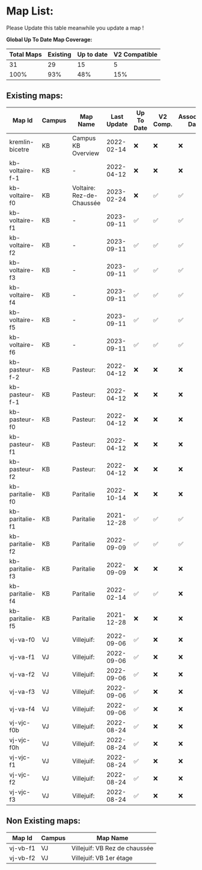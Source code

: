 # Map List:

Please Update this table meanwhile you update a map !

**Global Up To Date Map Coverage:**

| Total Maps | Existing | Up to date | V2 Compatible |
| ---- | --- | --- | --- |
| 31   | 29  | 15  |  5  |
| 100% | 93% | 48% |  15% |

## Existing maps:

| Map Id | Campus | Map Name | Last Update | Up To Date | V2 Comp. | Associated Data
|----|----|----|----|----|----|----|
| kremlin-bicetre | KB | Campus KB Overview | 2022-02-14 |  ❌ |  ❌ |  ❌ |
| kb-voltaire-f-1 | KB | - | 2022-04-12 |  ❌ |  ❌ |  ❌ |
| kb-voltaire-f0 | KB | Voltaire: Rez-de-Chaussée | 2023-02-24 | ❌ | ✅ |  ✅ |
| kb-voltaire-f1 | KB | - | 2023-09-11 |  ✅ |  ✅ |  ✅ |
| kb-voltaire-f2 | KB | - | 2023-09-11 |  ✅ |  ✅ |  ✅ |
| kb-voltaire-f3 | KB | - | 2023-09-11 |  ✅ |  ✅ |  ✅ |
| kb-voltaire-f4 | KB | - | 2023-09-11 |  ✅ |  ✅ |  ✅ |
| kb-voltaire-f5 | KB | - | 2023-09-11 |  ✅ |  ✅ |  ✅ |
| kb-voltaire-f6 | KB | - | 2023-09-11 |  ✅ |  ✅ |  ✅ |
| kb-pasteur-f-2 | KB | Pasteur: | 2022-04-12 |  ❌ |  ❌ |  ❌ |
| kb-pasteur-f-1 | KB | Pasteur: | 2022-04-12 |  ❌ |  ❌ |  ❌ |
| kb-pasteur-f0 | KB | Pasteur: | 2022-04-12 |  ❌ |  ❌ |  ❌ |
| kb-pasteur-f1 | KB | Pasteur: | 2022-04-12 |  ❌ |  ❌ |  ❌ |
| kb-pasteur-f2 | KB | Pasteur: | 2022-04-12 |  ❌ |  ❌ |  ❌ |
| kb-paritalie-f0 | KB | Paritalie | 2022-10-14 |  ❌ |  ❌ |  ❌ |
| kb-paritalie-f1 | KB | Paritalie | 2021-12-28 |  ✅ |  ✅ |  ✅ |
| kb-paritalie-f2 | KB | Paritalie | 2022-09-09 |  ✅ |  ✅ |  ✅ |
| kb-paritalie-f3 | KB | Paritalie | 2022-09-09 |  ❌ |  ❌ |  ❌ |
| kb-paritalie-f4 | KB | Paritalie | 2022-02-14 |  ✅ |  ✅ |  ❌ |
| kb-paritalie-f5 | KB | Paritalie | 2021-12-28 |  ❌ |  ❌ |  ❌ |
| vj-va-f0 | VJ | Villejuif:  | 2022-09-06 |  ✅ |  ❌ |  ❌ |
| vj-va-f1 | VJ | Villejuif:  | 2022-09-06 |  ✅ |  ❌ |  ❌ |
| vj-va-f2 | VJ | Villejuif:  | 2022-09-06 |  ✅ |  ❌ |  ❌ |
| vj-va-f3 | VJ | Villejuif:  | 2022-09-06 |  ✅ |  ❌ |  ❌ |
| vj-va-f4 | VJ | Villejuif:  | 2022-09-06 |  ✅ |  ❌ |  ❌ |
| vj-vjc-f0b | VJ | Villejuif:  | 2022-08-24 |  ✅ |  ❌ |  ❌ |
| vj-vjc-f0h | VJ | Villejuif:  | 2022-08-24 |  ✅ |  ❌ |  ❌ |
| vj-vjc-f1 | VJ | Villejuif:  | 2022-08-24 |  ✅ |  ❌ |  ❌ |
| vj-vjc-f2 | VJ | Villejuif:  | 2022-08-24 |  ✅ |  ❌ |  ❌ |
| vj-vjc-f3 | VJ | Villejuif:  | 2022-08-24 |  ✅ |  ❌ |  ❌ |

## Non Existing maps:

| Map Id | Campus | Map Name |
|----|----|----|
| vj-vb-f1 | VJ | Villejuif: VB Rez de chaussée |
| vj-vb-f2 | VJ | Villejuif: VB 1er étage |

